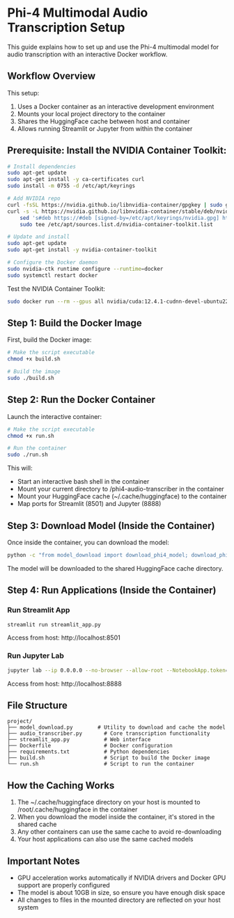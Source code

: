 # Phi-4 Multimodal Audio Transcription Setup

This guide explains how to set up and use the Phi-4 multimodal model for audio transcription with an interactive Docker workflow.

## Workflow Overview

This setup:
1. Uses a Docker container as an interactive development environment
2. Mounts your local project directory to the container
3. Shares the HuggingFace cache between host and container 
4. Allows running Streamlit or Jupyter from within the container

## Prerequisite: Install the NVIDIA Container Toolkit:

```bash
# Install dependencies
sudo apt-get update
sudo apt-get install -y ca-certificates curl
sudo install -m 0755 -d /etc/apt/keyrings

# Add NVIDIA repo
curl -fsSL https://nvidia.github.io/libnvidia-container/gpgkey | sudo gpg --dearmor -o /etc/apt/keyrings/nvidia.gpg
curl -s -L https://nvidia.github.io/libnvidia-container/stable/deb/nvidia-container-toolkit.list | \
    sed 's#deb https://#deb [signed-by=/etc/apt/keyrings/nvidia.gpg] https://#g' | \
    sudo tee /etc/apt/sources.list.d/nvidia-container-toolkit.list

# Update and install
sudo apt-get update
sudo apt-get install -y nvidia-container-toolkit

# Configure the Docker daemon
sudo nvidia-ctk runtime configure --runtime=docker
sudo systemctl restart docker
```
Test the NVIDIA Container Toolkit:
```bash
sudo docker run --rm --gpus all nvidia/cuda:12.4.1-cudnn-devel-ubuntu22.04 nvidia-smi
```

## Step 1: Build the Docker Image

First, build the Docker image:

```bash
# Make the script executable
chmod +x build.sh

# Build the image
sudo ./build.sh
```

## Step 2: Run the Docker Container

Launch the interactive container:

```bash
# Make the script executable
chmod +x run.sh

# Run the container
sudo ./run.sh
```

This will:
- Start an interactive bash shell in the container
- Mount your current directory to /phi4-audio-transcriber in the container
- Mount your HuggingFace cache (~/.cache/huggingface) to the container
- Map ports for Streamlit (8501) and Jupyter (8888)

## Step 3: Download Model (Inside the Container)

Once inside the container, you can download the model:

```bash
python -c "from model_download import download_phi4_model; download_phi4_model()"
```

The model will be downloaded to the shared HuggingFace cache directory.

## Step 4: Run Applications (Inside the Container)

### Run Streamlit App
```bash
streamlit run streamlit_app.py
```
Access from host: http://localhost:8501

### Run Jupyter Lab
```bash
jupyter lab --ip 0.0.0.0 --no-browser --allow-root --NotebookApp.token=''
```
Access from host: http://localhost:8888

## File Structure

```
project/
├── model_download.py        # Utility to download and cache the model
├── audio_transcriber.py       # Core transcription functionality
├── streamlit_app.py           # Web interface
├── Dockerfile                 # Docker configuration
├── requirements.txt           # Python dependencies
├── build.sh                   # Script to build the Docker image
└── run.sh                     # Script to run the container
```

## How the Caching Works

1. The ~/.cache/huggingface directory on your host is mounted to /root/.cache/huggingface in the container
2. When you download the model inside the container, it's stored in the shared cache
3. Any other containers can use the same cache to avoid re-downloading
4. Your host applications can also use the same cached models

## Important Notes

- GPU acceleration works automatically if NVIDIA drivers and Docker GPU support are properly configured
- The model is about 10GB in size, so ensure you have enough disk space
- All changes to files in the mounted directory are reflected on your host system